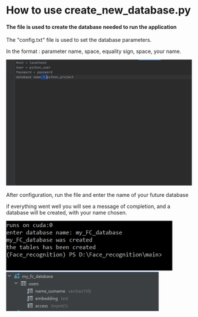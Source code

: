 # How to use create_new_database.py

#### The file is used to create the database needed to run the application

The "config.txt" file is used to set the database parameters.

In the format : parameter name, space, equality sign, space, your name.

![markdown logo](Images/config.PNG)

After configuration, run the file and enter the name of your future database

if everything went well you will see a message of completion, and a database will be created, with your name chosen.

![markdown logo](Images/CND_run.PNG)
![markdown logo](Images/createdDatabase.PNG)